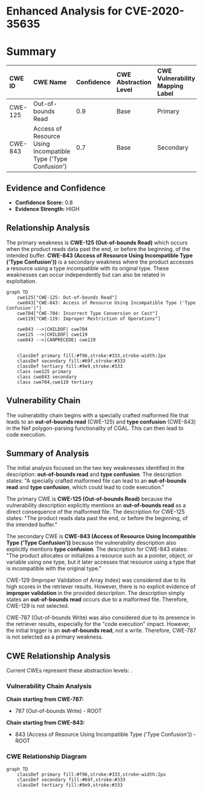 # Enhanced Analysis for CVE-2020-35635

# Summary
| CWE ID    | CWE Name                                                 | Confidence | CWE Abstraction Level | CWE Vulnerability Mapping Label | CWE-Vulnerability Mapping Notes |
| :---------- | :------------------------------------------------------- | :--------- | :---------------------- | :------------------------------ | :------------------------------ |
| CWE-125     | Out-of-bounds Read                                       | 0.9        | Base                    | Primary                         | Allowed                         |
| CWE-843     | Access of Resource Using Incompatible Type ('Type Confusion') | 0.7        | Base                    | Secondary                       | Allowed                         |

## Evidence and Confidence

*   **Confidence Score:** 0.8
*   **Evidence Strength:** HIGH

## Relationship Analysis
The primary weakness is **CWE-125 (Out-of-bounds Read)** which occurs when the product reads data past the end, or before the beginning, of the intended buffer. **CWE-843 (Access of Resource Using Incompatible Type ('Type Confusion'))** is a secondary weakness where the product accesses a resource using a type incompatible with its original type. These weaknesses can occur independently but can also be related in exploitation.

```mermaid
graph TD
    cwe125["CWE-125: Out-of-bounds Read"]
    cwe843["CWE-843: Access of Resource Using Incompatible Type ('Type Confusion')"]
    cwe704["CWE-704: Incorrect Type Conversion or Cast"]
    cwe119["CWE-119: Improper Restriction of Operations"]

    cwe843 -->|CHILDOF| cwe704
    cwe125 -->|CHILDOF| cwe119
    cwe843 -->|CANPRECEDE| cwe119
    

    classDef primary fill:#f96,stroke:#333,stroke-width:2px
    classDef secondary fill:#69f,stroke:#333
    classDef tertiary fill:#9e9,stroke:#333
    class cwe125 primary
    class cwe843 secondary
    class cwe704,cwe119 tertiary
```

## Vulnerability Chain
The vulnerability chain begins with a specially crafted malformed file that leads to an **out-of-bounds read** (CWE-125) and **type confusion** (CWE-843) in the Nef polygon-parsing functionality of CGAL. This can then lead to code execution.

## Summary of Analysis
The initial analysis focused on the two key weaknesses identified in the description: **out-of-bounds read** and **type confusion**. The description states: "A specially crafted malformed file can lead to an **out-of-bounds read** and **type confusion**, which could lead to code execution."

The primary CWE is **CWE-125 (Out-of-bounds Read)** because the vulnerability description explicitly mentions an **out-of-bounds read** as a direct consequence of the malformed file. The description for CWE-125 states: "The product reads data past the end, or before the beginning, of the intended buffer."

The secondary CWE is **CWE-843 (Access of Resource Using Incompatible Type ('Type Confusion'))** because the vulnerability description also explicitly mentions **type confusion**. The description for CWE-843 states: "The product allocates or initializes a resource such as a pointer, object, or variable using one type, but it later accesses that resource using a type that is incompatible with the original type."

CWE-129 (Improper Validation of Array Index) was considered due to its high scores in the retriever results. However, there is no explicit evidence of **improper validation** in the provided description. The description simply states an **out-of-bounds read** occurs due to a malformed file. Therefore, CWE-129 is not selected.

CWE-787 (Out-of-bounds Write) was also considered due to its presence in the retriever results, especially for the "code execution" impact. However, the initial trigger is an **out-of-bounds read**, not a write. Therefore, CWE-787 is not selected as a primary weakness.


## CWE Relationship Analysis

Current CWEs represent these abstraction levels: .


### Vulnerability Chain Analysis

**Chain starting from CWE-787:**
- 787 (Out-of-bounds Write) - ROOT


**Chain starting from CWE-843:**
- 843 (Access of Resource Using Incompatible Type ('Type Confusion')) - ROOT



### CWE Relationship Diagram

```mermaid
graph TD
    classDef primary fill:#f96,stroke:#333,stroke-width:2px
    classDef secondary fill:#69f,stroke:#333
    classDef tertiary fill:#9e9,stroke:#333
```